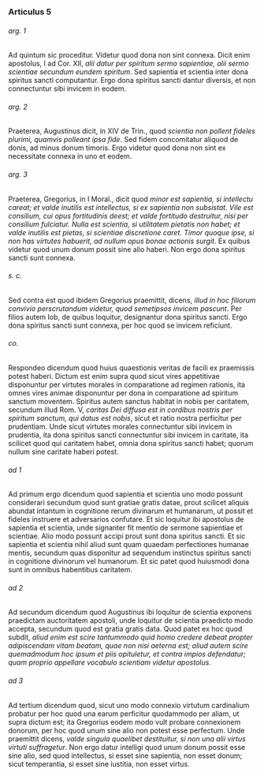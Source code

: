 ### Articulus 5

###### arg. 1
Ad quintum sic proceditur. Videtur quod dona non sint connexa. Dicit enim apostolus, I ad Cor. XII, *alii datur per spiritum sermo sapientiae, alii sermo scientiae secundum eundem spiritum*. Sed sapientia et scientia inter dona spiritus sancti computantur. Ergo dona spiritus sancti dantur diversis, et non connectuntur sibi invicem in eodem.

###### arg. 2
Praeterea, Augustinus dicit, in XIV de Trin., quod *scientia non pollent fideles plurimi, quamvis polleant ipsa fide*. Sed fidem concomitatur aliquod de donis, ad minus donum timoris. Ergo videtur quod dona non sint ex necessitate connexa in uno et eodem.

###### arg. 3
Praeterea, Gregorius, in I Moral., dicit quod *minor est sapientia, si intellectu careat; et valde inutilis est intellectus, si ex sapientia non subsistat. Vile est consilium, cui opus fortitudinis deest; et valde fortitudo destruitur, nisi per consilium fulciatur. Nulla est scientia, si utilitatem pietatis non habet; et valde inutilis est pietas, si scientiae discretione caret. Timor quoque ipse, si non has virtutes habuerit, ad nullum opus bonae actionis surgit*. Ex quibus videtur quod unum donum possit sine alio haberi. Non ergo dona spiritus sancti sunt connexa.

###### s. c.
Sed contra est quod ibidem Gregorius praemittit, dicens, *illud in hoc filiorum convivio perscrutandum videtur, quod semetipsos invicem pascunt*. Per filios autem Iob, de quibus loquitur, designantur dona spiritus sancti. Ergo dona spiritus sancti sunt connexa, per hoc quod se invicem reficiunt.

###### co.
Respondeo dicendum quod huius quaestionis veritas de facili ex praemissis potest haberi. Dictum est enim supra quod sicut vires appetitivae disponuntur per virtutes morales in comparatione ad regimen rationis, ita omnes vires animae disponuntur per dona in comparatione ad spiritum sanctum moventem. Spiritus autem sanctus habitat in nobis per caritatem, secundum illud Rom. V, *caritas Dei diffusa est in cordibus nostris per spiritum sanctum, qui datus est nobis*, sicut et ratio nostra perficitur per prudentiam. Unde sicut virtutes morales connectuntur sibi invicem in prudentia, ita dona spiritus sancti connectuntur sibi invicem in caritate, ita scilicet quod qui caritatem habet, omnia dona spiritus sancti habet; quorum nullum sine caritate haberi potest.

###### ad 1
Ad primum ergo dicendum quod sapientia et scientia uno modo possunt considerari secundum quod sunt gratiae gratis datae, prout scilicet aliquis abundat intantum in cognitione rerum divinarum et humanarum, ut possit et fideles instruere et adversarios confutare. Et sic loquitur ibi apostolus de sapientia et scientia, unde signanter fit mentio de sermone sapientiae et scientiae. Alio modo possunt accipi prout sunt dona spiritus sancti. Et sic sapientia et scientia nihil aliud sunt quam quaedam perfectiones humanae mentis, secundum quas disponitur ad sequendum instinctus spiritus sancti in cognitione divinorum vel humanorum. Et sic patet quod huiusmodi dona sunt in omnibus habentibus caritatem.

###### ad 2
Ad secundum dicendum quod Augustinus ibi loquitur de scientia exponens praedictam auctoritatem apostoli, unde loquitur de scientia praedicto modo accepta, secundum quod est gratia gratis data. Quod patet ex hoc quod subdit, *aliud enim est scire tantummodo quid homo credere debeat propter adipiscendam vitam beatam, quae non nisi aeterna est; aliud autem scire quemadmodum hoc ipsum et piis opituletur, et contra impios defendatur; quam proprio appellare vocabulo scientiam videtur apostolus*.

###### ad 3
Ad tertium dicendum quod, sicut uno modo connexio virtutum cardinalium probatur per hoc quod una earum perficitur quodammodo per aliam, ut supra dictum est; ita Gregorius eodem modo vult probare connexionem donorum, per hoc quod unum sine alio non potest esse perfectum. Unde praemittit dicens, *valde singula quaelibet destituitur, si non una alii virtus virtuti suffragetur*. Non ergo datur intelligi quod unum donum possit esse sine alio, sed quod intellectus, si esset sine sapientia, non esset donum; sicut temperantia, si esset sine iustitia, non esset virtus.

